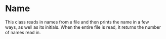# Name
This class reads in names from a file and then prints the name in a few ways, as well as its initials. When the entire file is read, it returns the number of names read in.
